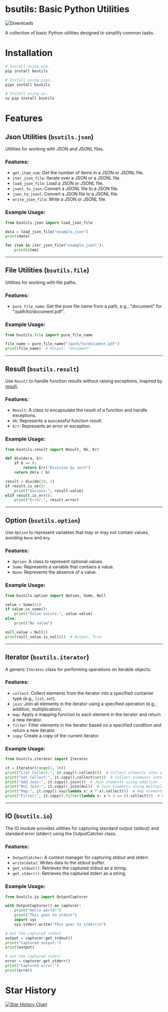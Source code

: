 # bsutils: Basic Python Utilities

![Downloads](https://img.shields.io/pypi/dm/bsutils.svg?style=flat)

A collection of basic Python utilities designed to simplify common tasks.

# Installation

```bash
# Install using pip.
pip install bsutils

# Install using pipx.
pipx install bsutils

# Install using uv.
uv pip install bsutils
```

# Features

## Json Utilities (`bsutils.json`)

Utilities for working with JSON and JSONL files.

### Features:

-   `get_item_num`: Get the number of items in a JSON or JSONL file.
-   `iter_json_file`: Iterate over a JSON or a JSONL file.
-   `load_json_file`: Load a JSON or JSONL file.
-   `jsonl_to_json`: Convert a JSONL file to a JSON file.
-   `json_to_jsonl`: Convert a JSON file to a JSONL file.
-   `write_json_file`: Write a JSON or JSONL file.

### Example Usage:

```python
from bsutils.json import load_json_file

data = load_json_file("example.json")
print(data)

for item in iter_json_file("example.jsonl"):
    print(item)
```

---

## File Utilities (`bsutils.file`)

Utilities for working with file paths.

### Features:

-   `pure_file_name`: Get the pure file name from a path, e.g., "document" for "/path/to/document.pdf".

### Example Usage:

```python
from bsutils.file import pure_file_name

file_name = pure_file_name("/path/to/document.pdf")
print(file_name)  # Output: "document"
```

---

## Result (`bsutils.result`)

Use `Result` to handle function results without raising exceptions, inspired by [result](https://github.com/rustedpy/result).

### Features:

-   `Result`: A class to encapsulate the result of a function and handle exceptions.
-   `Ok`: Represents a successful function result.
-   `Err`: Represents an error or exception.

### Example Usage:

```python
from bsutils.result import Result, Ok, Err

def divide(a, b):
    if b == 0:
        return Err("Division by zero")
    return Ok(a / b)

result = divide(10, 2)
if result.is_ok():
    print("Success:", result.value)
elif result.is_err():
    print("Error:", result.error)
```

---

## Option (`bsutils.option`)

Use `Option` to represent variables that may or may not contain values, avoiding `None` and `Any`.

### Features:

-   `Option`: A class to represent optional values.
-   `Some`: Represents a variable that contains a value.
-   `None`: Represents the absence of a value.

### Example Usage:

```python
from bsutils.option import Option, Some, Null

value = Some(42)
if value.is_some():
    print("Value exists:", value.value)
else:
    print("No value")

null_value = Null()
print(null_value.is_null())  # Output: True
```

---

## Iterator (`bsutils.iterator`)

A generic `Iterator` class for performing operations on iterable objects.

### Features:

-   `collect`: Collect elements from the iterator into a specified container type (e.g., `list`, `set`).
-   `join`: Join all elements in the iterator using a specified operation (e.g., addition, multiplication).
-   `map`: Apply a mapping function to each element in the iterator and return a new iterator.
-   `filter`: Filter elements in the iterator based on a specified condition and return a new iterator.
-   `copy`: Create a copy of the current iterator.

### Example Usage:

```python
from bsutils.iterator import Iterator

it = Iterator(range(1, 10))
print("List Collect:", it.copy().collect())  # Collect elements into a list
print("Set Collect:", it.copy().collect(set))  # Collect elements into a set
print("Add Join:", it.copy().join())  # Join elements using addition
print("Mul Join:", it.copy().join(mul))  # Join elements using multiplication
print("Map:", it.copy().map(lambda x: x * x).collect())  # Map elements to their squares
print("Filter:", it.copy().filter(lambda x: x % 2 == 0).collect())  # Filter even numbers
```

---

## IO (`bsutils.io`)

The IO module provides utilities for capturing standard output (stdout) and standard error (stderr) using the OutputCatcher class.

### Features:

-   `OutputCatcher`: A context manager for capturing stdout and stderr.
-   `write(data)`: Writes data to the stdout buffer.
-   `get_stdout()`: Retrieves the captured stdout as a string.
-   `get_stderr()`: Retrieves the captured stderr as a string.

### Example Usage:

```python
from bsutils.io import OutputCapturer

with OutputCapturer() as capturer:
    print("Hello world!")
    print("This goes to stdout")
    import sys
    sys.stderr.write("This goes to stderr\n")

# Get the captured stdout
output = capturer.get_stdout()
print("Captured output:")
print(output)

# Get the captured stderr
error = capturer.get_stderr()
print("Captured error:")
print(error)
```

# Star History

<a href="https://www.star-history.com/#wangzhen0518/bsutils&Date">
 <picture>
   <source media="(prefers-color-scheme: dark)" srcset="https://api.star-history.com/svg?repos=wangzhen0518/bsutils&type=Date&theme=dark" />
   <source media="(prefers-color-scheme: light)" srcset="https://api.star-history.com/svg?repos=wangzhen0518/bsutils&type=Date" />
   <img alt="Star History Chart" src="https://api.star-history.com/svg?repos=wangzhen0518/bsutils&type=Date" />
 </picture>
</a>
